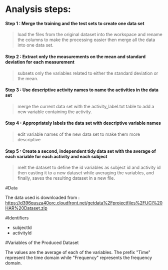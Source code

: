 # Analysis steps:

#### Step 1 : Merge the training and the test sets to create one data set

>load the files from the original dataset into the workspace and rename the columns to make the processing easier then merge all the data into one data set.

#### Step 2 : Extract only the measurements on the mean and standard deviation for each measurement

> subsets only the variables related to either the standard deviation or the mean.
  
#### Step 3 : Use descriptive activity names to name the activities in the data set

>merge the current data set with the activity_label.txt table to add a new variable containing the activity.

#### Step 4 : Appropriately labels the data set with descriptive variable names

>edit variable names of the new data set to make them more descriptive 

#### Step 5 : Create a second, independent tidy data set with the average of each variable for each activity and each subject

> melt the dataset to define the id variables as subject id and activity id then casting it to a new dataset while averaging the variables, and finally, saves the resulting dataset in a new file.

#Data 

The data used is downloaded from : https://d396qusza40orc.cloudfront.net/getdata%2Fprojectfiles%2FUCI%20HAR%20Dataset.zip

#Identifiers

- subjectId
- activityId

#Variables of the Produced Dataset

The values are the average of each of the variables.
The prefix "Time" represent the time domain while "Frequency" represents the frequency domain.
